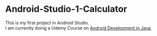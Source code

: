 # Android-Studio-1-Calculator
This is my first project in Android Studio.<br>
I am currently doing a Udemy Course on [Android Development in Java](https://www.udemy.com/master-android-7-nougat-java-app-development-step-by-step/).
